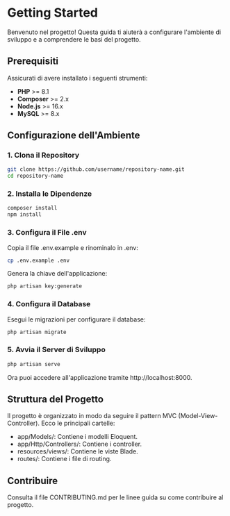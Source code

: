 # Getting Started

Benvenuto nel progetto! Questa guida ti aiuterà a configurare l'ambiente di sviluppo e a comprendere le basi del progetto.

## Prerequisiti

Assicurati di avere installato i seguenti strumenti:
- **PHP** >= 8.1
- **Composer** >= 2.x
- **Node.js** >= 16.x
- **MySQL** >= 8.x

## Configurazione dell'Ambiente

### 1. Clona il Repository

```bash
git clone https://github.com/username/repository-name.git
cd repository-name
```

### 2. Installa le Dipendenze
```bash
composer install
npm install
```
### 3. Configura il File .env
Copia il file .env.example e rinominalo in .env:

```bash
cp .env.example .env
```
Genera la chiave dell'applicazione:
```bash
php artisan key:generate
```

### 4. Configura il Database
Esegui le migrazioni per configurare il database:

```bash
php artisan migrate
```
### 5. Avvia il Server di Sviluppo
```bash
php artisan serve
```
Ora puoi accedere all'applicazione tramite http://localhost:8000.

## Struttura del Progetto

Il progetto è organizzato in modo da seguire il pattern MVC (Model-View-Controller). Ecco le principali cartelle:

- app/Models/: Contiene i modelli Eloquent.
- app/Http/Controllers/: Contiene i controller.
- resources/views/: Contiene le viste Blade.
- routes/: Contiene i file di routing.

## Contribuire

Consulta il file CONTRIBUTING.md per le linee guida su come contribuire al progetto.
